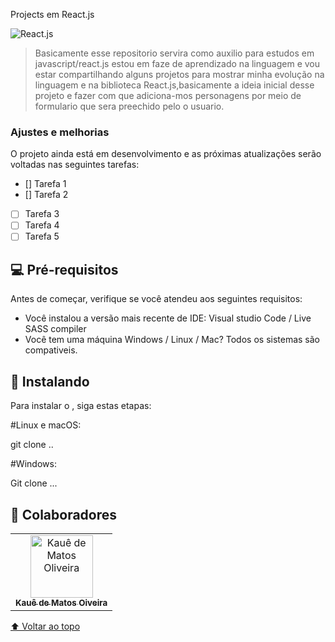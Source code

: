  Projects em React.js


<img src="https://www.google.com/url?sa=i&url=https%3A%2F%2Fhackr.io%2Fblog%2Freact-projects&psig=AOvVaw18_IziXaYPh-hjA69KzTS6&ust=1673573598565000&source=images&cd=vfe&ved=0CBAQjRxqFwoTCLjIsdHxwPwCFQAAAAAdAAAAABAI" alt="React.js">

> Basicamente esse repositorio servira como auxilio para estudos em javascript/react.js estou em faze de aprendizado na linguagem e vou estar compartilhando alguns projetos para mostrar minha evolução na linguagem e na biblioteca React.js,basicamente a ideia inicial desse projeto e fazer com que adiciona-mos personagens por meio de formulario que sera preechido pelo o usuario. 

### Ajustes e melhorias

O projeto ainda está em desenvolvimento e as próximas atualizações serão voltadas nas seguintes tarefas:

- [] Tarefa 1
- [] Tarefa 2
- [ ] Tarefa 3
- [ ] Tarefa 4
- [ ] Tarefa 5

## 💻 Pré-requisitos

Antes de começar, verifique se você atendeu aos seguintes requisitos:
* Você instalou a versão mais recente de IDE: Visual studio Code / Live SASS compiler
* Você tem uma máquina Windows / Linux / Mac? Todos os sistemas são compativeis.


## 🚀 Instalando <Hora-aventura-card-add>

Para instalar o <hora-aventura-card-add>, siga estas etapas:

#Linux e macOS:

git clone ..

#Windows:

Git clone ...

## 🤝 Colaboradores

<table>
  <tr>
    <td align="center">
      <a href="#">
        <img src="https://avatars.githubusercontent.com/u/98132837?v=4" width="100px;" alt="Kauê de Matos Oliveira"/><br>
        <sub>
          <b>Kauê de Matos Oiveira</b>
        </sub>
      </a>
    </td>
 </tr>
</table>


[⬆ Voltar ao topo](#Projects-javascript)<br>

